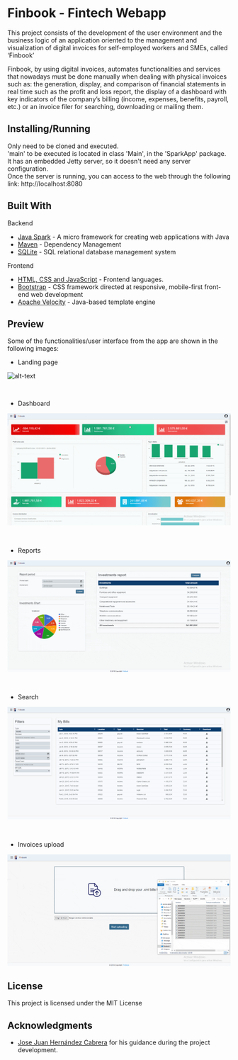 # Finbook - Fintech Webapp

This project consists of the development of the user environment
and the business logic of an application oriented to the management and visualization of
digital invoices for self-employed workers and SMEs, called ‘Finbook’

Finbook, by using digital invoices, automates functionalities and services that
nowadays must be done manually when dealing with physical invoices such as: the
generation, display, and comparison of financial statements in real time such as the
profit and loss report, the display of a dashboard with key indicators of the company’s
billing (income, expenses, benefits, payroll, etc.) or an invoice filer for searching,
downloading or mailing them.

## Installing/Running

Only need to be cloned and executed.
 <br>
 'main' to be executed is located in class 'Main', in the 'SparkApp' package.
 <br>
 It has an embedded Jetty server, so it doesn't need any server configuration.
 <br>
 Once the server is running, you can access to the web through the following link: http://localhost:8080


## Built With

Backend
* [Java Spark](http://sparkjava.com/) - A micro framework for creating web applications with Java
* [Maven](https://maven.apache.org/) - Dependency Management
* [SQLite](https://www.sqlite.org/index.html) -  SQL relational database management system

Frontend
* [HTML, CSS and JavaScript]() - Frontend languages.
* [Bootstrap](https://maven.apache.org/) -  CSS framework directed at responsive, mobile-first front-end web development
* [Apache Velocity](https://velocity.apache.org/) - Java-based template engine 

## Preview
Some of the functionalities/user interface from the app are shown in the following images:

* Landing page

![alt-text](https://github.com/GerardoSant/Finbook/blob/develop/gifs/landingpage.gif)

 <br>

* Dashboard

![alt-text](https://github.com/GerardoSant/Finbook/blob/develop/gifs/dashboard.gif)

 <br>

* Reports

![alt-text](https://github.com/GerardoSant/Finbook/blob/develop/gifs/reports.gif)

 <br>

* Search 

![alt-text](https://github.com/GerardoSant/Finbook/blob/develop/gifs/search.gif)

 <br>

* Invoices upload

![alt-text](https://github.com/GerardoSant/Finbook/blob/develop/gifs/uploadbills.gif)

## License

This project is licensed under the MIT License

## Acknowledgments

* [Jose Juan Hernández Cabrera](https://github.com/davidtmiller) for his guidance during the project development.